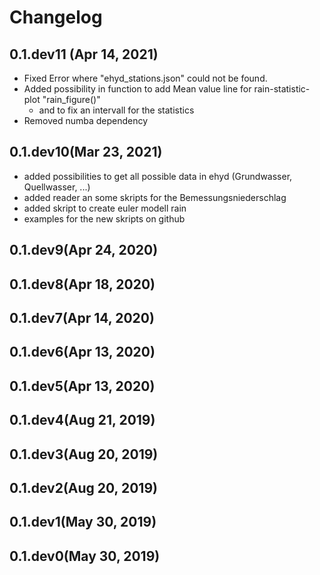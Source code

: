 # Changelog

## 0.1.dev11 (Apr 14, 2021)

- Fixed Error where "ehyd_stations.json" could not be found.
- Added possibility in function to add Mean value line for rain-statistic-plot "rain_figure()"
  - and to fix an intervall for the statistics
- Removed numba dependency


## 0.1.dev10(Mar 23, 2021)

- added possibilities to get all possible data in ehyd (Grundwasser, Quellwasser, ...)
- added reader an some skripts for the Bemessungsniederschlag
- added skript to create euler modell rain
- examples for the new skripts on github


## 0.1.dev9(Apr 24, 2020)


## 0.1.dev8(Apr 18, 2020)


## 0.1.dev7(Apr 14, 2020)


## 0.1.dev6(Apr 13, 2020)


## 0.1.dev5(Apr 13, 2020)


## 0.1.dev4(Aug 21, 2019)


## 0.1.dev3(Aug 20, 2019)


## 0.1.dev2(Aug 20, 2019)


## 0.1.dev1(May 30, 2019)


## 0.1.dev0(May 30, 2019)